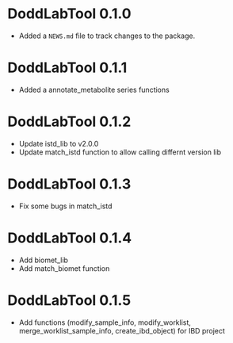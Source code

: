 # DoddLabTool 0.1.0
* Added a `NEWS.md` file to track changes to the package.

# DoddLabTool 0.1.1
* Added a annotate_metabolite series functions

# DoddLabTool 0.1.2
* Update istd_lib to v2.0.0
* Update match_istd function to allow calling differnt version lib

# DoddLabTool 0.1.3
* Fix some bugs in match_istd

# DoddLabTool 0.1.4
* Add biomet_lib
* Add match_biomet function

# DoddLabTool 0.1.5
* Add functions (modify_sample_info, modify_worklist, merge_worklist_sample_info, create_ibd_object) for IBD project
